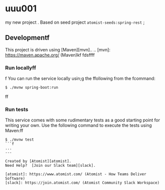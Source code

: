 # uuu001
my new project
.
Based on seed project `atomist-seeds:spring-rest`
;
## Developmentf

This project is driven using [Maven][mvn]..
..
[mvn]: https://maven.apache.org/ (Maven)kf
fdsffff
### Run locallyff
f
You can run the service locally usin;g the ffollowing from the fcommand:

```fkjfff
$ ./mvnw spring-boot:run
```
ff
### Run tests

This service comes with some rudimentary tests as a good starting
point for writing your own.  Use the following command to execute the
tests using Maven:ff

```
$ ./mvnw test
```f
...
---

Created by [Atomist][atomist].
Need Help?  [Join our Slack team][slack].

[atomist]: https://www.atomist.com/ (Atomist - How Teams Deliver Software)
[slack]: https://join.atomist.com/ (Atomist Community Slack Workspace)
